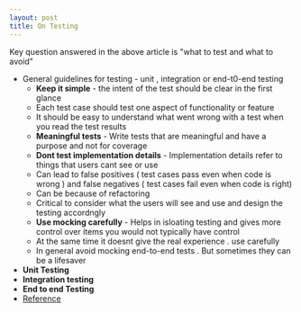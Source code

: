 ```yaml
---
layout: post
title: On Testing
---
```



Key question answered in the above article is "what to test and what to avoid"
- General guidelines for testing - unit , integration or end-t0-end testing
  - **Keep it simple** - the intent of the test should be clear in the first glance
  - Each test case should test one aspect of functionality or feature
  - It should be easy to understand what went wrong with a test when you read the test results
  - **Meaningful tests** - Write tests that are meaningful and have a purpose and not for coverage
  - **Dont test implementation details** - Implementation details refer to things that users cant see or use
  - Can lead to false positives ( test cases pass even when code is wrong ) and false negatives ( test cases fail even when code is right)
  - Can be because of refactoring
  - Critical to consider what the users will see and use and design the testing accordngly
  - **Use mocking carefully** - Helps in isloating testing and gives more control over items you would not typically have control
  - At the same time it doesnt give the real experience . use carefully
  - In general avoid mocking end-to-end tests . But sometimes they can be a lifesaver
- **Unit Testing**
- **Integration testing**
- **End to end Testing**
- [Reference](https://web.dev/ta-what-to-test/)
